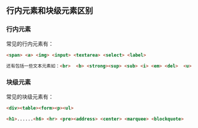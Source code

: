 行内元素和块级元素区别
---
### 行内元素
常见的行内元素有： 
```html
<span> <a> <img> <input> <textarea> <select> <label>

还有包括一些文本元素如：<br>  <b> <strong><sup> <sub> <i> <em> <del>  <u>
```

### 块级元素
常见的块级元素有： 
```html
<div><table><form><p><ul>

<h1>......<h6> <hr> <pre><address> <center> <marquee> <blockquote>
```